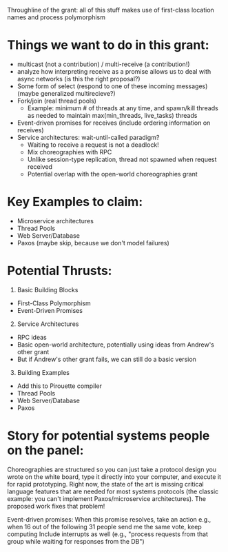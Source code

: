 Throughline of the grant: all of this stuff makes use of first-class location names and process polymorphism

# Things we want to do in this grant:
* multicast (not a contribution) / multi-receive (a contribution!)
* analyze how interpreting receive as a promise allows us to deal with async networks (is this the right proposal?)
* Some form of select (respond to one of these incoming messages) (maybe generalized multirecieve?)
* Fork/join (real thread pools)
  - Example: minimum # of threads at any time, and spawn/kill threads as needed  to maintain max(min_threads, live_tasks) threads
* Event-driven promises for receives (include ordering information on receives)
* Service architectures: wait-until-called paradigm?
  - Waiting to receive a request is not a deadlock!
  - Mix choreographies with RPC
  - Unlike session-type replication, thread not spawned when request received
  - Potential overlap with the open-world choreographies grant

# Key Examples to claim:
* Microservice architectures
* Thread Pools
* Web Server/Database
* Paxos (maybe skip, because we don't model failures)

# Potential Thrusts:
1. Basic Building Blocks
  * First-Class Polymorphism
  * Event-Driven Promises
2. Service Architectures
  * RPC ideas
  * Basic open-world architecture, potentially using ideas from Andrew's other grant
  * But if Andrew's other grant fails, we can still do a basic version
3. Building Examples
  * Add this to Pirouette compiler
  * Thread Pools
  * Web Server/Database
  * Paxos

# Story for potential systems people on the panel:
  Choreographies are structured so you can just take a protocol design you wrote on the white board,
  type it directly into your computer, and execute it for rapid prototyping.
  Right now, the state of the art is missing critical language features that are needed for most systems protocols
  (the classic example: you can't implement Paxos/microservice architectures).
  The proposed work fixes that problem!

Event-driven promises: When this promise resolves, take an action
  e.g., when 16 out of the following 31 people send me the same vote, keep computing
Include interrupts as well (e.g., "process requests from that group while waiting for responses from the DB")
